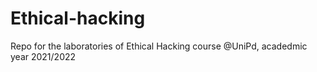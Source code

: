 # Ethical-hacking
Repo for the laboratories of Ethical Hacking course @UniPd, acadedmic year 2021/2022
